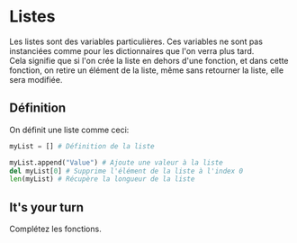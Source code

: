 # Listes

Les listes sont des variables particulières. Ces variables ne sont pas instanciées comme pour les dictionnaires que l'on verra plus tard.  
Cela signifie que si l'on crée la liste en dehors d'une fonction, et dans cette fonction, on retire un élément de la liste, même sans retourner la liste, elle sera modifiée.

## Définition

On définit une liste comme ceci:  

```python
myList = [] # Définition de la liste

myList.append("Value") # Ajoute une valeur à la liste
del myList[0] # Supprime l'élément de la liste à l'index 0
len(myList) # Récupère la longueur de la liste
```

## It's your turn

Complétez les fonctions.